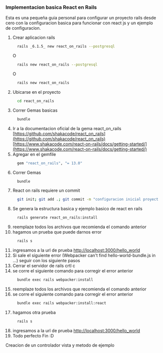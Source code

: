 ### Implementacion basica React en Rails

Esta es una pequeña guia personal para configurar un proyecto rails desde cero con la configuracion basica para funcionar con react js y un ejemplo de configuracion.

1. Crear aplicacion rails
    ```sh
      rails _6.1.5_ new react_on_rails --postgresql
    ```
    O
    ```sh
      rails new react_on_rails --postgresql
    ```
    O
    ```sh
      rails new react_on_rails
    ```
2. Ubicarse en el proyecto
    ```sh
      cd react_on_rails
    ```
3. Correr Gemas basicas
    ```sh
      bundle
    ```
4. Ir a la documentacion oficial de la gema react_on_rails
[https://github.com/shakacode/react_on_rails](https://github.com/shakacode/react_on_rails)
[https://www.shakacode.com/react-on-rails/docs/getting-started/](https://www.shakacode.com/react-on-rails/docs/getting-started/)
5. Agregar en el gemfile
    ```ruby
      gem "react_on_rails", "= 13.0"
    ```
6. Correr Gemas
    ```sh
      bundle
    ```
7. React on rails requiere un commit 
    ```sh
      git init; git add .; git commit -m "configuracion inicial proyecto rails"
    ```
8. Se genera la estructura basica y ejemplo basico de react en rails
    ```sh
      rails generate react_on_rails:install
    ```
9. reemplaze todos los archivos que recomienda el comando anterior
10. hagamos un prueba que puede darnos error
    ```sh
      rails s
    ```
11. ingresamos a la url de prueba
[http://localhost:3000/hello_world](http://localhost:3000/hello_world)
12. Si sale el siguiente error (Webpacker can't find hello-world-bundle.js in ...) seguir con los siguiente pasos
12. Cerrar el servidor de rails
crtl c
13. se corre el siguiente comando para corregir el error anterior
    ```sh
      bundle exec rails webpacker:install
    ```
14. reemplaze todos los archivos que recomienda el comando anterior
15. se corre el siguiente comando para corregir el error anterior
    ```sh
      bundle exec rails webpacker:install:react
    ```
16. hagamos otra prueba
    ```sh
      rails s
    ```
17. ingresamos a la url de prueba
[http://localhost:3000/hello_world](http://localhost:3000/hello_world)
18. Todo perfecto Fin :D


Creacion de un controlador vista y metodo de ejemplo
